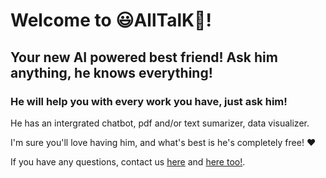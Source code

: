 # Welcome to 😃AllTalK💬!

## Your new AI powered best friend! Ask him anything, he knows everything!

### He will help you with every work you have, just ask him!

He has an intergrated chatbot, pdf and/or text sumarizer, data visualizer.

I'm sure you'll love having him, and what's best is he's completely free! :heart:

If you have any questions, contact us [here](https://docs.streamlit.io) and [here too!](https://discuss.streamlit.io).
